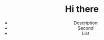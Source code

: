 <!DOCTYPE html>
<html lang="de">


<head>
    <meta charset="UTF-8"/>
    <link rel="stylesheet" href="style.css">
    <link rel="stylesheet" href="https://cdn.jsdelivr.net/gh/openlayers/openlayers.github.io@master/en/v6.4.3/css/ol.css" type="text/css">
    <script type="text/javascript" src="main.js"></script>
    <script type="text/javascript" src="map.js"></script>
    <title>Tabs</title>
</head>
<body onload="init()">
    <header>
        <h1>Hi there</h1>
        <div class="tabs">
        <nav id="navigation">
            <ul class="nav" role="navigation">
                <li class="nav-item"><div id="tab1nav" class="is-active" onclick="changeTab(this)">Description</div></li>
                <li class="nav-item"><div id="tab2nav" class="is-not-active" onclick="changeTab(this)">Second</div></li>
                <li class="nav-item"><div id="tab3nav" class="is-not-active" onclick="changeTab(this)">List</div></li>
            </ul>
        </nav>
        </div>
    </header>
    <section class="tab-details">
        <div id="tab1" class="displayedTab">
        </div>
        <div id="tab2" class="notdisplayedTab">
        </div>
        <div id="tab3" class="notdisplayedTab">
        </div>
    </section>
    <script src="https://cdn.jsdelivr.net/gh/openlayers/openlayers.github.io@master/en/v6.4.3/build/ol.js"></script>
</body>
</html>
